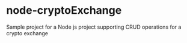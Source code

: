 # node-cryptoExchange
Sample project for a Node js project supporting CRUD operations for a crypto exchange
